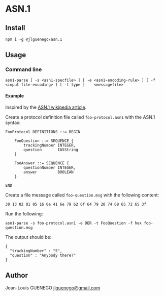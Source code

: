 # ASN.1

## Install

```
npm i -g @jlguenego/asn.1
```

## Usage

### Command line

```
asn1-parse [ -s <asn1-specfile> ] [ -e <asn1-encoding-rule> ] [ -f <input-file-encoding> ] [ -t type ]    <messagefile>
```

#### Example

Inspired by the [ASN.1 wikipedia article](https://en.wikipedia.org/wiki/ASN.1#Example_encoded_in_DER).

Create a protocol definition file called `foo-protocol.asn1` with the ASN.1 syntax:

```
FooProtocol DEFINITIONS ::= BEGIN

    FooQuestion ::= SEQUENCE {
        trackingNumber INTEGER,
        question       IA5String
    }

    FooAnswer ::= SEQUENCE {
        questionNumber INTEGER,
        answer         BOOLEAN
    }

END
```

Create a file message called `foo-question.msg` with the following content:

```
30 13 02 01 05 16 0e 41 6e 79 62 6f 64 79 20 74 68 65 72 65 3f
```

Run the following:

```
asn1-parse -s foo-protocol.asn1 -e DER -t FooQuestion -f hex foo-question.msg
```

The output should be:

```
{
  "trackingNumber" : "5",
  "question" : "Anybody there?"
}
```

## Author

Jean-Louis GUENEGO <jlguenego@gmail.com>
